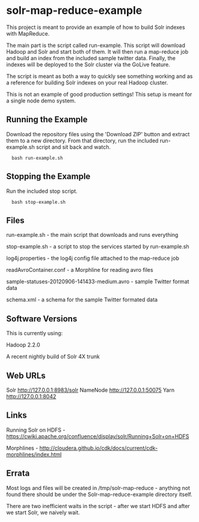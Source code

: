 solr-map-reduce-example
=======================

This project is meant to provide an example of how to build Solr indexes with MapReduce.

The main part is the script called run-example. This script will download Hadoop and Solr and start both of them. It will then run a map-reduce job and build an index from the included sample twitter data. Finally, the indexes will be deployed to the Solr cluster via the GoLive feature.

The script is meant as both a way to quickly see something working and as a reference for building Solr indexes on your real Hadoop cluster.

This is not an example of good production settings! This setup is meant for a single node demo system.

Running the Example
----------------------

Download the repository files using the 'Download ZIP' button and extract them to a new directory. From that directory, run the included run-example.sh script and sit back and watch.
    
      bash run-example.sh


Stopping the Example
----------------------

Run the included stop script.

      bash stop-example.sh


Files
----------------------

run-example.sh - the main script that downloads and runs everything

stop-example.sh - a script to stop the services started by run-example.sh

log4j.properties - the log4j config file attached to the map-reduce job

readAvroContainer.conf - a Morphline for reading avro files

sample-statuses-20120906-141433-medium.avro - sample Twitter format data

schema.xml - a schema for the sample Twitter formated data


Software Versions
----------------------

This is currently using:

Hadoop 2.2.0

A recent nightly build of Solr 4X trunk


Web URLs
----------------------

Solr http://127.0.0.1:8983/solr
NameNode http://127.0.0.1:50075
Yarn http://127.0.0.1:8042


Links
----------------------

Running Solr on HDFS - https://cwiki.apache.org/confluence/display/solr/Running+Solr+on+HDFS

Morphlines - http://cloudera.github.io/cdk/docs/current/cdk-morphlines/index.html


Errata
----------------------

Most logs and files will be created in /tmp/solr-map-reduce - anything not found there should be under the Solr-map-reduce-example directory itself.

There are two inefficient waits in the script - after we start HDFS and after we start Solr, we naively wait.

